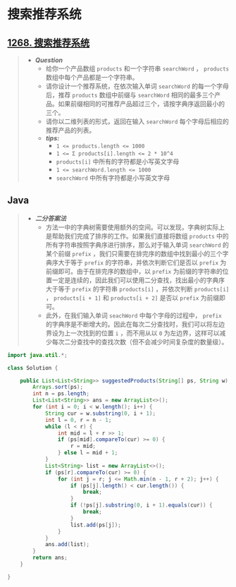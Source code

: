 # 搜索推荐系统

## [1268. 搜索推荐系统](https://leetcode.cn/problems/search-suggestions-system/)

> - ***Question***
>   - 给你一个产品数组 `products` 和一个字符串 `searchWord` ， `products` 数组中每个产品都是一个字符串。
>   - 请你设计一个推荐系统，在依次输入单词 `searchWord` 的每一个字母后，推荐 `products` 数组中前缀与 `searchWord` 相同的最多三个产品。如果前缀相同的可推荐产品超过三个，请按字典序返回最小的三个。
>   - 请你以二维列表的形式，返回在输入 `searchWord` 每个字母后相应的推荐产品的列表。
>   - ***tips:***
>     - `1 <= products.length <= 1000`
>     - `1 <= Σ products[i].length <= 2 * 10^4`
>     - `products[i]` 中所有的字符都是小写英文字母
>     - `1 <= searchWord.length <= 1000`
>     - `searchWord` 中所有字符都是小写英文字母

## Java

> - ***二分答案法***
>   - 方法一中的字典树需要使用额外的空间。可以发现，字典树实际上是帮助我们完成了排序的工作。如果我们直接将数组 `products` 中的所有字符串按照字典序进行排序，那么对于输入单词 `searchWord` 的某个前缀 `prefix` ，我们只需要在排完序的数组中找到最小的三个字典序大于等于 `prefix` 的字符串，并依次判断它们是否以 `prefix` 为前缀即可。由于在排完序的数组中，以 `prefix` 为前缀的字符串的位置一定是连续的，因此我们可以使用二分查找，找出最小的字典序大于等于 `prefix` 的字符串 `products[i]` ，并依次判断 `products[i]` ， `products[i + 1]` 和 `products[i + 2]` 是否以 `prefix` 为前缀即可。
>   - 此外，在我们输入单词 `seachWord` 中每个字母的过程中， `prefix` 的字典序是不断增大的。因此在每次二分查找时，我们可以将左边界设为上一次找到的位置 `i` ，而不用从以 `0` 为左边界，这样可以减少每次二分查找中的查找次数（但不会减少时间复杂度的数量级）。

```java
import java.util.*;

class Solution {

    public List<List<String>> suggestedProducts(String[] ps, String w) {
        Arrays.sort(ps);
        int n = ps.length;
        List<List<String>> ans = new ArrayList<>();
        for (int i = 0; i < w.length(); i++) {
            String cur = w.substring(0, i + 1);
            int l = 0, r = n - 1;
            while (l < r) {
                int mid = l + r >> 1;
                if (ps[mid].compareTo(cur) >= 0) {
                    r = mid;
                } else l = mid + 1;
            }
            List<String> list = new ArrayList<>();
            if (ps[r].compareTo(cur) >= 0) {
                for (int j = r; j <= Math.min(n - 1, r + 2); j++) {
                    if (ps[j].length() < cur.length()) {
                        break;
                    }
                    if (!ps[j].substring(0, i + 1).equals(cur)) {
                        break;
                    }
                    list.add(ps[j]);
                }
            }
            ans.add(list);
        }
        return ans;
    }

}
```
